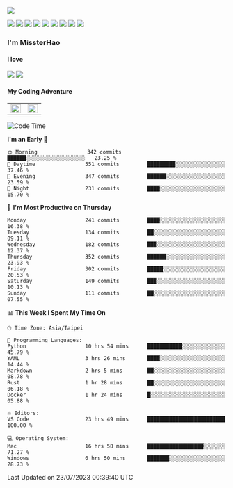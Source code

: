 ![](https://komarev.com/ghpvc/?username=MissterHao&color=ff69b4)

[![](https://img.shields.io/badge/Amazon%20AWS-%23232F3E?logo=amazon-aws&logoColor=white&style=for-the-badge)](https://aws.amazon.com/)
[![](https://img.shields.io/badge/Python-3776AB?style=for-the-badge&logo=python&logoColor=white)](https://www.djangoproject.com/)
[![](https://img.shields.io/badge/Django-092E20?style=for-the-badge&logo=django&logoColor=white)](https://www.python.org/)
[![](https://img.shields.io/badge/Rust-%23EB6400?style=for-the-badge&logo=rust&logoColor=white)](https://www.python.org/)
[![](https://img.shields.io/badge/Flask-23232F3E?style=for-the-badge&logo=flask&logoColor=white)](https://flask.palletsprojects.com/en/2.1.x/)
[![](https://img.shields.io/badge/go-%2300ADD8.svg?&style=for-the-badge&logo=go&logoColor=white)](https://golang.org/)
[![](https://img.shields.io/badge/javascript-%23F7DF1E.svg?&style=for-the-badge&logo=javascript&logoColor=black)](https://www.javascript.com/)
[![](https://img.shields.io/badge/mysql-%234479A1.svg?&style=for-the-badge&logo=mysql&logoColor=white)](https://www.mysql.com/)
[![](https://img.shields.io/badge/docker-%232496ED.svg?&style=for-the-badge&logo=docker&logoColor=white)](https://www.docker.com/)

### I'm MissterHao

#### I love  
![](https://img.shields.io/badge/Netflix-E50914?style=for-the-badge&logo=netflix&logoColor=white)
![](https://img.shields.io/badge/YouTube-FF0000?style=for-the-badge&logo=youtube&logoColor=white)

#### My Coding Adventure
<!-- Readme stats -->
<!-- https://github.com/anuraghazra/github-readme-stats -->
<table>
<tr>
    <td valign="top" width="50%">
    <img src="https://github-readme-stats.vercel.app/api?username=MissterHao&hide_border=true&show_icons=true&locale=en" align="left" style="width: 100%" />
    </td>
    <td valign="top" width="50%">
    <img src="https://github-readme-stats.vercel.app/api/top-langs?username=MissterHao&hide_border=true&show_icons=true&locale=en&layout=compact" align="left" style="width: 100%" />
    </td>
</tr>
</table>  


<!--START_SECTION:waka-->
![Code Time](http://img.shields.io/badge/Code%20Time-819%20hrs%2039%20mins-blue)

**I'm an Early 🐤** 

```text
🌞 Morning                342 commits         ██████░░░░░░░░░░░░░░░░░░░   23.25 % 
🌆 Daytime                551 commits         █████████░░░░░░░░░░░░░░░░   37.46 % 
🌃 Evening                347 commits         ██████░░░░░░░░░░░░░░░░░░░   23.59 % 
🌙 Night                  231 commits         ████░░░░░░░░░░░░░░░░░░░░░   15.70 % 
```
📅 **I'm Most Productive on Thursday** 

```text
Monday                   241 commits         ████░░░░░░░░░░░░░░░░░░░░░   16.38 % 
Tuesday                  134 commits         ██░░░░░░░░░░░░░░░░░░░░░░░   09.11 % 
Wednesday                182 commits         ███░░░░░░░░░░░░░░░░░░░░░░   12.37 % 
Thursday                 352 commits         ██████░░░░░░░░░░░░░░░░░░░   23.93 % 
Friday                   302 commits         █████░░░░░░░░░░░░░░░░░░░░   20.53 % 
Saturday                 149 commits         ███░░░░░░░░░░░░░░░░░░░░░░   10.13 % 
Sunday                   111 commits         ██░░░░░░░░░░░░░░░░░░░░░░░   07.55 % 
```


📊 **This Week I Spent My Time On** 

```text
🕑︎ Time Zone: Asia/Taipei

💬 Programming Languages: 
Python                   10 hrs 54 mins      ███████████░░░░░░░░░░░░░░   45.79 % 
YAML                     3 hrs 26 mins       ████░░░░░░░░░░░░░░░░░░░░░   14.44 % 
Markdown                 2 hrs 5 mins        ██░░░░░░░░░░░░░░░░░░░░░░░   08.78 % 
Rust                     1 hr 28 mins        ██░░░░░░░░░░░░░░░░░░░░░░░   06.18 % 
Docker                   1 hr 24 mins        █░░░░░░░░░░░░░░░░░░░░░░░░   05.88 % 

🔥 Editors: 
VS Code                  23 hrs 49 mins      █████████████████████████   100.00 % 

💻 Operating System: 
Mac                      16 hrs 58 mins      ██████████████████░░░░░░░   71.27 % 
Windows                  6 hrs 50 mins       ███████░░░░░░░░░░░░░░░░░░   28.73 % 
```


 Last Updated on 23/07/2023 00:39:40 UTC
<!--END_SECTION:waka-->

<!--
**MissterHao/MissterHao** is a ✨ _special_ ✨ repository because its `README.md` (this file) appears on your GitHub profile.

Here are some ideas to get you started:

- 🔭 I’m currently working on ...
- 🌱 I’m currently learning ...
- 👯 I’m looking to collaborate on ...
- 🤔 I’m looking for help with ...
- 💬 Ask me about ...
- 📫 How to reach me: ...
- 😄 Pronouns: ...
- ⚡ Fun fact: ...
-->
